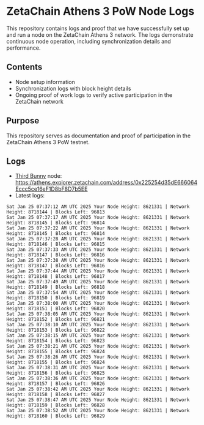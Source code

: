 # ZetaChain Athens 3 PoW Node Logs
This repository contains logs and proof that we have successfully set up and run a node on the ZetaChain Athens 3 network. The logs demonstrate continuous node operation, including synchronization details and performance.

## Contents
- Node setup information
- Synchronization logs with block height details
- Ongoing proof of work logs to verify active participation in the ZetaChain network

## Purpose
This repository serves as documentation and proof of participation in the ZetaChain Athens 3 PoW testnet.

## Logs

- [Third Bunny](https://thirdbunny.xyz/) node: https://athens.explorer.zetachain.com/address/0x225254d35dE666064Eccc5ce16eF1D8bF8D7b5EE
- Latest logs:
```
Sat Jan 25 07:37:12 AM UTC 2025 Your Node Height: 8621331 | Network Height: 8718144 | Blocks Left: 96813
Sat Jan 25 07:37:17 AM UTC 2025 Your Node Height: 8621331 | Network Height: 8718145 | Blocks Left: 96814
Sat Jan 25 07:37:22 AM UTC 2025 Your Node Height: 8621331 | Network Height: 8718145 | Blocks Left: 96814
Sat Jan 25 07:37:28 AM UTC 2025 Your Node Height: 8621331 | Network Height: 8718146 | Blocks Left: 96815
Sat Jan 25 07:37:33 AM UTC 2025 Your Node Height: 8621331 | Network Height: 8718147 | Blocks Left: 96816
Sat Jan 25 07:37:38 AM UTC 2025 Your Node Height: 8621331 | Network Height: 8718147 | Blocks Left: 96816
Sat Jan 25 07:37:44 AM UTC 2025 Your Node Height: 8621331 | Network Height: 8718148 | Blocks Left: 96817
Sat Jan 25 07:37:49 AM UTC 2025 Your Node Height: 8621331 | Network Height: 8718149 | Blocks Left: 96818
Sat Jan 25 07:37:54 AM UTC 2025 Your Node Height: 8621331 | Network Height: 8718150 | Blocks Left: 96819
Sat Jan 25 07:38:00 AM UTC 2025 Your Node Height: 8621331 | Network Height: 8718151 | Blocks Left: 96820
Sat Jan 25 07:38:05 AM UTC 2025 Your Node Height: 8621331 | Network Height: 8718152 | Blocks Left: 96821
Sat Jan 25 07:38:10 AM UTC 2025 Your Node Height: 8621331 | Network Height: 8718153 | Blocks Left: 96822
Sat Jan 25 07:38:15 AM UTC 2025 Your Node Height: 8621331 | Network Height: 8718154 | Blocks Left: 96823
Sat Jan 25 07:38:21 AM UTC 2025 Your Node Height: 8621331 | Network Height: 8718155 | Blocks Left: 96824
Sat Jan 25 07:38:26 AM UTC 2025 Your Node Height: 8621331 | Network Height: 8718155 | Blocks Left: 96824
Sat Jan 25 07:38:31 AM UTC 2025 Your Node Height: 8621331 | Network Height: 8718156 | Blocks Left: 96825
Sat Jan 25 07:38:36 AM UTC 2025 Your Node Height: 8621331 | Network Height: 8718157 | Blocks Left: 96826
Sat Jan 25 07:38:42 AM UTC 2025 Your Node Height: 8621331 | Network Height: 8718158 | Blocks Left: 96827
Sat Jan 25 07:38:47 AM UTC 2025 Your Node Height: 8621331 | Network Height: 8718159 | Blocks Left: 96828
Sat Jan 25 07:38:52 AM UTC 2025 Your Node Height: 8621331 | Network Height: 8718160 | Blocks Left: 96829
```
